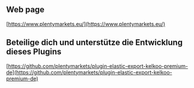 ## Web page
 
[https://www.plentymarkets.eu/](https://www.plentymarkets.eu/)

## Beteilige dich und unterstütze die Entwicklung dieses Plugins

[https://github.com/plentymarkets/plugin-elastic-export-kelkoo-premium-de](https://github.com/plentymarkets/plugin-elastic-export-kelkoo-premium-de)
